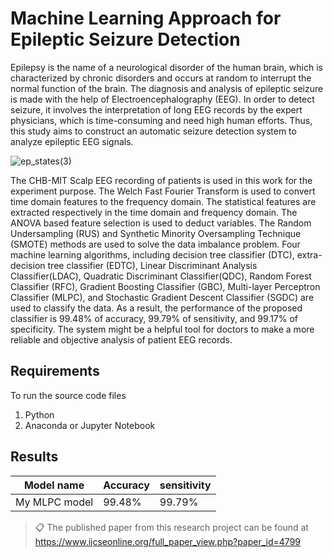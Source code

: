 # Machine Learning Approach for Epileptic Seizure Detection

Epilepsy is the name of a neurological disorder of the human brain, which is characterized by chronic disorders and occurs at random to interrupt the normal function of the brain. The diagnosis and analysis of epileptic seizure is made with the help of Electroencephalography (EEG). In order to detect seizure, it involves the interpretation of long EEG records by the expert physicians, which is time-consuming and need high human efforts. Thus, this study aims to construct an automatic seizure detection system to analyze epileptic EEG signals.

![ep_states(3)](https://github.com/Mirwais-Farahi/Epileptic-Seizure-Detection-using-Machine-Learning-Algorithms/assets/40177381/d5a84b48-1cf8-4bb7-961f-4af205d1030d)

The CHB-MIT Scalp EEG recording of patients is used in this work for the experiment purpose. The Welch Fast Fourier Transform is used to convert time domain features to the frequency domain. The statistical features are extracted respectively in the time domain and frequency domain.  The ANOVA based feature selection is used to deduct variables. The Random Undersampling (RUS) and Synthetic Minority Oversampling Technique (SMOTE) methods are used to solve the data imbalance problem. Four machine learning algorithms, including decision tree classifier (DTC), extra-decision tree classifier (EDTC),
Linear Discriminant Analysis Classifier(LDAC), Quadratic Discriminant Classifier(QDC), Random Forest Classifier (RFC), Gradient Boosting Classifier (GBC), Multi-layer Perceptron Classifier (MLPC), and Stochastic Gradient Descent Classifier (SGDC) are used to classify the data. As a result, the performance of the proposed classifier is 99.48% of accuracy, 99.79% of sensitivity, and 99.17% of specificity. The system might be a helpful tool for doctors to make a more reliable and objective analysis of patient EEG records.

## Requirements
To run the source code files
1. Python
2. Anaconda or Jupyter Notebook

## Results

| Model name         |    Accuracy     |   sensitivity  |
| ------------------ |---------------- | -------------- |
| My MLPC model      |     99.48%      |      99.79%    |

>📋  The published paper from this research project can be found at https://www.ijcseonline.org/full_paper_view.php?paper_id=4799

